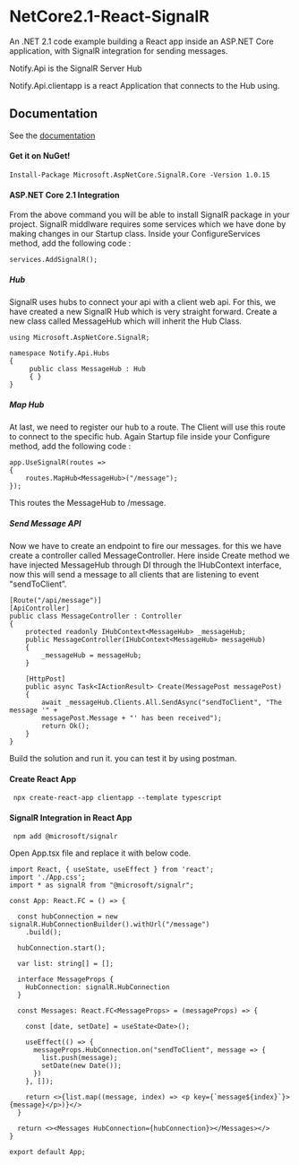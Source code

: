 # NetCore2.1-React-SignalR
An .NET 2.1 code example building a React app inside an ASP.NET Core application, with SignalR integration for sending messages.

Notify.Api is the SignalR Server Hub

Notify.Api.clientapp is a react Application that connects to the Hub using.

## Documentation
See the [documentation](https://docs.microsoft.com/aspnet/signalr/overview/getting-started/introduction-to-signalr)

#### Get it on NuGet!

    Install-Package Microsoft.AspNetCore.SignalR.Core -Version 1.0.15
	
#### ASP.NET Core 2.1 Integration
From the above command you will be able to install SignalR package in your project. SignalR middlware requires some services which we have done by  making changes in our Startup class. Inside your ConfigureServices method, add the following code	:
    
	services.AddSignalR();
	
##### Hub
SignalR uses hubs to connect your api with a client web api. For this, we have created a new SignalR Hub which is very straight forward. Create a new class called MessageHub which will inherit the Hub Class.

    using Microsoft.AspNetCore.SignalR;

    namespace Notify.Api.Hubs
    {
         public class MessageHub : Hub
         { }
    }

##### Map Hub
At last, we need to register our hub to a route. The Client will use this route to connect to the specific hub. Again Startup file inside your Configure method, add the following code :

    app.UseSignalR(routes =>
    {
        routes.MapHub<MessageHub>("/message");
	});
This routes the MessageHub to /message.

##### Send Message API

Now we have to create an endpoint to fire our messages. for this we have create a controller called MessageController.
Here inside Create method we have injected MessageHub through DI through the IHubContext interface, now this will send a message to all clients that are listening to event "sendToClient”.
		
    [Route("/api/message")]
    [ApiController]
    public class MessageController : Controller
    {
        protected readonly IHubContext<MessageHub> _messageHub;
        public MessageController(IHubContext<MessageHub> messageHub)
        {
            _messageHub = messageHub;
        }

        [HttpPost]
        public async Task<IActionResult> Create(MessagePost messagePost)
        {
            await _messageHub.Clients.All.SendAsync("sendToClient", "The message '" +
            messagePost.Message + "' has been received");
            return Ok();
        }
    }
Build the solution and run it. you can test it by using postman.
#### Create React App 	
	
	 npx create-react-app clientapp --template typescript

#### SignalR Integration in React App 	
	
	 npm add @microsoft/signalr
	 
Open App.tsx file and replace  it with below code.

    import React, { useState, useEffect } from 'react';
	import './App.css';
	import * as signalR from "@microsoft/signalr";

	const App: React.FC = () => {

	  const hubConnection = new signalR.HubConnectionBuilder().withUrl("/message")
		.build();

	  hubConnection.start();

	  var list: string[] = [];

	  interface MessageProps {
		HubConnection: signalR.HubConnection
	  }

	  const Messages: React.FC<MessageProps> = (messageProps) => {

		const [date, setDate] = useState<Date>();

		useEffect(() => {
		  messageProps.HubConnection.on("sendToClient", message => {
			list.push(message);
			setDate(new Date());
		  })
		}, []);

		return <>{list.map((message, index) => <p key={`message${index}`}>{message}</p>)}</>
	  }

	  return <><Messages HubConnection={hubConnection}></Messages></>
	}

	export default App;